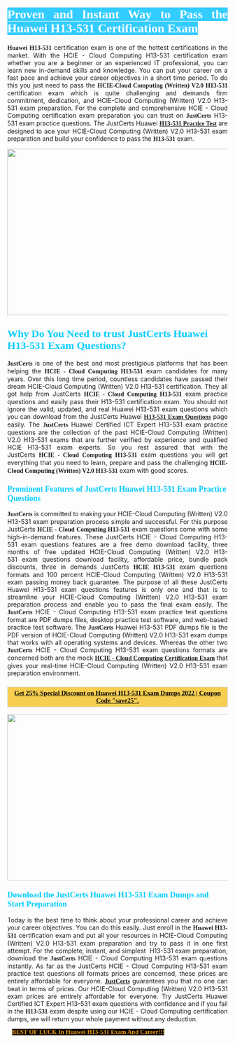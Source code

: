 <h1 style="text-align: justify;"><span style="color:#ffffff;"><span style="font-family:Georgia,serif;"><strong><span style="background-color:#33ccff;">Proven and Instant Way to Pass the Huawei H13-531 Certification Exam</span></strong></span></span></h1>

<p style="text-align: justify;"><span style="font-family:Georgia,serif;"><strong>Huawei H13-531</strong></span> certification exam is one of the hottest certifications in the market. With the HCIE - Cloud Computing H13-531 certification exam whether you are a beginner or an experienced IT professional, you can learn new in-demand skills and knowledge. You can put your career on a fast pace and achieve your career objectives in a short time period. To do this you just need to pass the <span style="font-family:Georgia,serif;"><strong>HCIE-Cloud Computing (Written) V2.0 H13-531</strong></span> certification exam which is quite challenging and demands firm commitment, dedication, and HCIE-Cloud Computing (Written) V2.0 H13-531 exam preparation. For the complete and comprehensive HCIE - Cloud Computing certification exam preparation you can trust on <span style="font-size:14px;"><span style="font-family:Georgia,serif;"><strong>JustCerts</strong></span></span> H13-531 exam practice questions. The JustCerts Huawei <span style="font-family:Georgia,serif;"><strong><a href="https://www.justcerts.com/huawei/h13-531-practice-questions.html">H13-531 Practice Test</a></strong></span> are designed to ace your HCIE-Cloud Computing (Written) V2.0 H13-531 exam preparation and build your confidence to pass the <span style="font-family:Georgia,serif;"><strong> H13-531</strong></span> exam.</p>

<p style="text-align: center;"><a href="https://www.justcerts.com/huawei/h13-531-practice-questions.html"><img alt="" src="https://i.imgur.com/jVK0eNK.jpg" style="width: 720px; height: 380px;" /></a></p>

<h2 style="margin-right:0in; margin-left:0in"><span style="color:#00ccff;"><span style="font-family:Georgia,serif;"><strong><span style="font-size:18pt">Why Do You Need to trust JustCerts Huawei H13-531 Exam Questions?</span></strong></span></span></h2>

<p style="text-align: justify;"><span style="font-size:14px;"><span style="font-family:Georgia,serif;"><strong>JustCerts</strong></span></span> is one of the best and most prestigious platforms that has been helping the <span style="font-family:Georgia,serif;"><strong>HCIE - Cloud Computing H13-531</strong></span> exam candidates for many years. Over this long time period, countless candidates have passed their dream HCIE-Cloud Computing (Written) V2.0 H13-531 certification. They all got help from JustCerts <span style="font-family:Georgia,serif;"><strong>HCIE - Cloud Computing H13-531</strong></span> exam practice questions and easily pass their H13-531 certification exam. You should not ignore the valid, updated, and real Huawei H13-531 exam questions which you can download from the JustCerts Huawei <a href="https://www.justcerts.com/huawei/h13-531-practice-questions.html"><span style="font-family:Georgia,serif;"><strong>H13-531 Exam Questions</strong></span></a> page easily. The <span style="font-size:14px;"><span style="font-family:Georgia,serif;"><strong>JustCerts</strong></span></span> Huawei Certified ICT Expert H13-531 exam practice questions are the collection of the past HCIE-Cloud Computing (Written) V2.0 H13-531 exams that are further verified by experience and qualified HCIE H13-531 exam experts. So you rest assured that with the JustCerts <span style="font-family:Georgia,serif;"><strong>HCIE - Cloud Computing H13-531</strong></span> exam questions you will get everything that you need to learn, prepare and pass the challenging <span style="font-family:Georgia,serif;"><strong>HCIE-Cloud Computing (Written) V2.0 H13-531</strong></span> exam with good scores.</p>

<h3 style="margin-right:0in; margin-left:0in"><span style="color:#00ccff;"><span style="font-family:Georgia,serif;"><strong><span style="font-size:13.5pt">Prominent Features of JustCerts Huawei H13-531 Exam Practice Questions</span></strong></span></span></h3>

<p style="text-align: justify;"><span style="font-size:14px;"><span style="font-family:Georgia,serif;"><strong>JustCerts</strong></span></span> is committed to making your HCIE-Cloud Computing (Written) V2.0 H13-531 exam preparation process simple and successful. For this purpose JustCerts <span style="font-family:Georgia,serif;"><strong>HCIE - Cloud Computing H13-531</strong></span> exam questions come with some high-in-demand features. These JustCerts HCIE - Cloud Computing H13-531 exam questions features are a free demo download facility, three months of free updated HCIE-Cloud Computing (Written) V2.0 H13-531 exam questions download facility, affordable price, bundle pack discounts, three in demands JustCerts <span style="font-family:Georgia,serif;"><strong>HCIE H13-531</strong></span> exam questions formats and 100 percent HCIE-Cloud Computing (Written) V2.0 H13-531 exam passing money back guarantee. The purpose of all these JustCerts Huawei H13-531 exam questions features is only one and that is to streamline your HCIE-Cloud Computing (Written) V2.0 H13-531 exam preparation process and enable you to pass the final exam easily. The <span style="font-size:14px;"><span style="font-family:Georgia,serif;"><strong>JustCerts</strong></span></span> HCIE - Cloud Computing H13-531 exam practice test questions format are PDF dumps files, desktop practice test software, and web-based practice test software. The <span style="font-size:14px;"><span style="font-family:Georgia,serif;"><strong>JustCerts</strong></span></span> Huawei H13-531 PDF dumps file is the PDF version of HCIE-Cloud Computing (Written) V2.0 H13-531 exam dumps that works with all operating systems and devices. Whereas the other two <span style="font-family:Georgia,serif;"><span style="font-size:14px;"><strong>JustCerts</strong></span></span> HCIE - Cloud Computing H13-531 exam questions formats are concerned both are the mock <a href="https://www.justcerts.com/huawei/hcie-certification-exams.html"><span style="font-family:Georgia,serif;"><strong>HCIE - Cloud Computing Certification Exam</strong></span></a> that gives your real-time HCIE-Cloud Computing (Written) V2.0 H13-531 exam preparation environment.</p>

<h3 style="background: rgb(247, 206, 80); border: 1px solid rgb(204, 204, 204); padding: 5px 10px; text-align: center;"><span style="font-family:Georgia,serif;"><u><span style="color:#000000;"><span style="font-size:11pt;"><span style="line-height:normal;"><b><span cambria="">Get 25% Special Discount on Huawei H13-531 Exam Dumps 2022 | Coupon Code "save25".</span></b></span></span></span></u></span></h3>

<p style="text-align: center;"><a href="https://www.justcerts.com/huawei/h13-531-practice-questions.html"><img alt="" src="https://i.imgur.com/ILNYM6U.jpg" style="width: 720px; height: 380px;" /></a></p>

<h3 style="margin-right:0in; margin-left:0in"><span style="color:#00ccff;"><span style="font-family:Georgia,serif;"><strong><span style="font-size:13.5pt">Download the JustCerts Huawei H13-531 Exam Dumps and Start Preparation</span></strong></span></span></h3>

<p style="text-align: justify;">Today is the best time to think about your professional career and achieve your career objectives. You can do this easily. Just enroll in the <span style="font-family:Georgia,serif;"><strong>Huawei H13-531</strong></span> certification exam and put all your resources in HCIE-Cloud Computing (Written) V2.0 H13-531 exam preparation and try to pass it in one first attempt. For the complete, instant, and simplest  H13-531 exam preparation, download the <span style="font-size:14px;"><span style="font-family:Georgia,serif;"><strong>JustCerts</strong></span></span> HCIE - Cloud Computing H13-531 exam questions instantly. As far as the JustCerts HCIE - Cloud Computing H13-531 exam practice test questions all formats prices are concerned, these prices are entirely affordable for everyone. <a href="https://www.justcerts.com/"><span style="font-size:14px;"><span style="font-family:Georgia,serif;"><strong>JustCerts</strong></span></span></a> guarantees you that no one can beat in terms of prices. Our HCIE-Cloud Computing (Written) V2.0 H13-531 exam prices are entirely affordable for everyone. Try JustCerts Huawei Certified ICT Expert H13-531 exam questions with confidence and if you fail in the <span style="font-family:Georgia,serif;"><strong> H13-531</strong></span> exam despite using our HCIE - Cloud Computing certification dumps, we will return your whole payment without any deduction.</p>

<p style="text-align:justify; margin:0in 8pt"><span style="color:#f39c12;"><span style="font-size:14px;"><span style="font-family:Georgia,serif;"><strong><span style="line-height:107%"><span style="background-color:#000000;">BEST OF LUCK In Huawei H13-531 Exam And Career!!!</span></span></strong></span></span></span></p>
